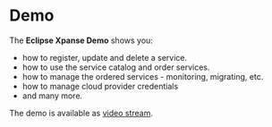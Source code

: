 # Demo

The **Eclipse Xpanse Demo** shows you:

-   how to register, update and delete a service.
-   how to use the service catalog and order services.
-   how to manage the ordered services - monitoring, migrating, etc.
-   how to manage cloud provider credentials
-   and many more.

The demo is available as [video stream](https://www.youtube.com/watch?v=2tMTpDzlRxA).
